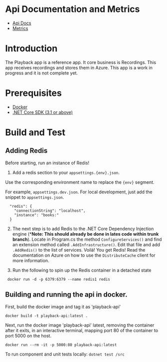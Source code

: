 # Api Documentation and Metrics

- [Api Docs](http://localhost:5000/docs)
- [Metrics](http://localhost:5000/metrics)

# Introduction
The Playback app is a reference app. It core business is Recordings. This app receives recordings and stores them in Azure. This app is a work in progress and it is not complete yet.

# Prerequisites
- [Docker](https://www.docker.com/)
- [.NET Core SDK (3.1 or above)](https://docs.microsoft.com/en-us/dotnet/core/install/sdk)

# Build and Test

## Adding Redis
Before starting, run an instance of Redis!

1. Add a redis section to your `appsettings.{env}.json`.

Use the corresponding environment name to replace the `{env}` segment.

For example, `appsettings.dev.json`. For local development, just add the snippet to `appsettings.json`.

```
  "redis": {
    "connectionString": "localhost",
    "instance": "books:"
  }
```

2. The next step is to add Redis to the .NET Core Dependency Injection engine (***Note: This should already be done in lates code within trunk branch**).
    Locate in Program.cs the method `ConfigureServices()` and find an extension method called `.AddInfrastructure()`.
    Edit that file and add `.AddRedis()` to the list of services. Voilá! You get Redis! Read the documentation on Azure on how to use the `DistributeCache` client for more information.

3. Run the following to spin up the Redis container in a detached state

``` docker run -d -p 6379:6379 --name redis1 redis```

## Building and running the api in docker.

First, build the docker image and tag it as 'playback-api'

``` docker build -t playback-api:latest . ```

Next, run the docker image 'playback-api' latest,
    removing the container after it exits,
    in an interactive terminal,
    mapping port 80 of the container to port 5000 on the host.

``` docker run --rm -it -p 5000:80 playback-api:latest ```

To run component and unit tests locally:
``` dotnet test /src ```
